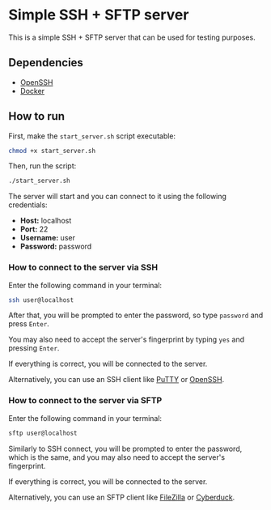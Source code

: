 # Simple SSH + SFTP server

This is a simple SSH + SFTP server that can be used for testing purposes.

## Dependencies

- [OpenSSH](https://www.openssh.com/)
- [Docker](https://www.docker.com/)

## How to run

First, make the `start_server.sh` script executable:

```bash
chmod +x start_server.sh
```

Then, run the script:

```bash
./start_server.sh
```

The server will start and you can connect to it using the following credentials:

- **Host:** localhost
- **Port:** 22
- **Username:** user
- **Password:** password

### How to connect to the server via SSH

Enter the following command in your terminal:

```bash
ssh user@localhost
```

After that, you will be prompted to enter the password, so type `password` and press `Enter`.

You may also need to accept the server's fingerprint by typing `yes` and pressing `Enter`.

If everything is correct, you will be connected to the server.

Alternatively, you can use an SSH client like [PuTTY](https://www.putty.org/) or [OpenSSH](https://www.openssh.com/).

### How to connect to the server via SFTP

Enter the following command in your terminal:

```bash
sftp user@localhost
```

Similarly to SSH connect, you will be prompted to enter the password, which is the same, and you may also need to accept the server's fingerprint.

If everything is correct, you will be connected to the server.

Alternatively, you can use an SFTP client like [FileZilla](https://filezilla-project.org/) or [Cyberduck](https://cyberduck.io/).
